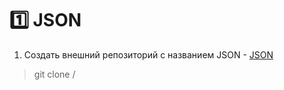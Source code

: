:one: JSON 
===
1. Создать внешний репозиторий c названием JSON - [JSON](https://github.com/TorontoPinokio/JSON)
> git clone /
